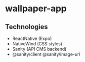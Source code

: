 # wallpaper-app

## Technologies
- ReactNative (Expo)
- NativeWind (CSS styles)
- Sanity (API CMS backend)
- @sanity/client @sanity/image-url

